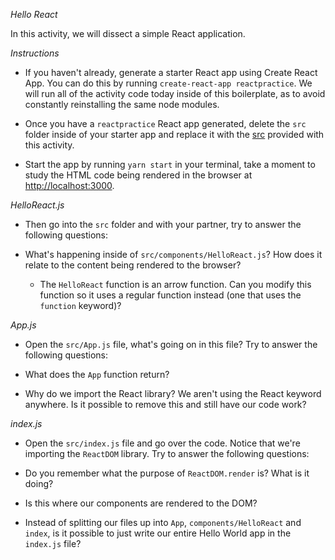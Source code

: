 *Hello React*

In this activity, we will dissect a simple React application.

*Instructions*

* If you haven't already, generate a starter React app using Create React App. You can do this by running `create-react-app reactpractice`. We will run all of the activity code today inside of this boilerplate, as to avoid constantly reinstalling the same node modules.

* Once you have a `reactpractice` React app generated, delete the `src` folder inside of your starter app and replace it with the [src](Unsolved/src) provided with this activity.

* Start the app by running `yarn start` in your terminal, take a moment to study the HTML code being rendered in the browser at [http://localhost:3000](http://localhost:3000).

*HelloReact.js*

* Then go into the `src` folder and with your partner, try to answer the following questions:

 * What's happening inside of `src/components/HelloReact.js`? How does it relate to the content being rendered to the browser?

   * The `HelloReact` function is an arrow function. Can you modify this function so it uses a regular function instead (one that uses the `function` keyword)?

*App.js*

* Open the `src/App.js` file, what's going on in this file? Try to answer the following questions:

 * What does the `App` function return?

 * Why do we import the React library? We aren't using the React keyword anywhere. Is it possible to remove this and still have our code work?

*index.js*

* Open the `src/index.js` file and go over the code. Notice that we're importing the `ReactDOM` library. Try to answer the following questions:

 * Do you remember what the purpose of `ReactDOM.render` is? What is it doing?

 * Is this where our components are rendered to the DOM?

 * Instead of splitting our files up into `App`, `components/HelloReact` and `index`, is it possible to just write our entire Hello World app in the `index.js` file?